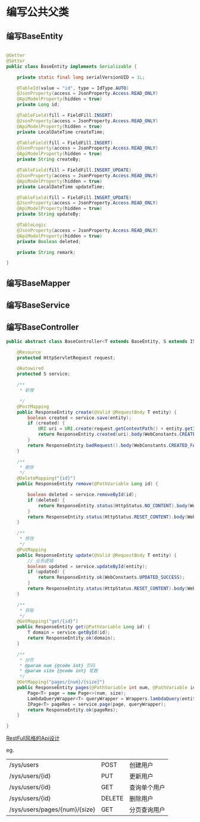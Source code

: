 # 编写公共父类

## 编写BaseEntity

```java

@Getter
@Setter
public class BaseEntity implements Serializable {

	private static final long serialVersionUID = 1L;

	@TableId(value = "id", type = IdType.AUTO)
	@JsonProperty(access = JsonProperty.Access.READ_ONLY)
	@ApiModelProperty(hidden = true)
	private Long id;

	@TableField(fill = FieldFill.INSERT)
	@JsonProperty(access = JsonProperty.Access.READ_ONLY)
	@ApiModelProperty(hidden = true)
	private LocalDateTime createTime;

	@TableField(fill = FieldFill.INSERT)
	@JsonProperty(access = JsonProperty.Access.READ_ONLY)
	@ApiModelProperty(hidden = true)
	private String createBy;

	@TableField(fill = FieldFill.INSERT_UPDATE)
	@JsonProperty(access = JsonProperty.Access.READ_ONLY)
	@ApiModelProperty(hidden = true)
	private LocalDateTime updateTime;

	@TableField(fill = FieldFill.INSERT_UPDATE)
	@JsonProperty(access = JsonProperty.Access.READ_ONLY)
	@ApiModelProperty(hidden = true)
	private String updateBy;

	@TableLogic
	@JsonProperty(access = JsonProperty.Access.READ_ONLY)
	@ApiModelProperty(hidden = true)
	private Boolean deleted;

	private String remark;

}

```



## 编写BaseMapper



## 编写BaseService



## 编写BaseController

```java
public abstract class BaseController<T extends BaseEntity, S extends IService<T>> {

	@Resource
	protected HttpServletRequest request;

	@Autowired
	protected S service;

	/**
	 * 新增

	 */
	@PostMapping
	public ResponseEntity create(@Valid @RequestBody T entity) {
		boolean created = service.save(entity);
		if (created) {
			URI uri = URI.create(request.getContextPath() + entity.getId());
			return ResponseEntity.created(uri).body(WebConstants.CREATED_SUCCESS);
		}
		return ResponseEntity.badRequest().body(WebConstants.CREATED_FAILURE);
	}

	/**
	 * 删除
	 */
	@DeleteMapping("{id}")
	public ResponseEntity remove(@PathVariable Long id) {

		boolean deleted = service.removeById(id);
		if (deleted) {
			return ResponseEntity.status(HttpStatus.NO_CONTENT).body(WebConstants.DELETED_SUCCESS);
		}
		return ResponseEntity.status(HttpStatus.RESET_CONTENT).body(WebConstants.DELETED_FAILURE);
	}

	/**
	 * 修改
	 */
	@PutMapping
	public ResponseEntity update(@Valid @RequestBody T entity) {
		// 业务逻辑
		boolean updated = service.updateById(entity);
		if (updated) {
			return ResponseEntity.ok(WebConstants.UPDATED_SUCCESS);
		}
		return ResponseEntity.status(HttpStatus.RESET_CONTENT).body(WebConstants.UPDATED_FAILURE);
	}

	/**
	 * 获取
	 */
	@GetMapping("get/{id}")
	public ResponseEntity get(@PathVariable Long id) {
		T domain = service.getById(id);
		return ResponseEntity.ok(domain);
	}

	/**
	 * 分页
	 * @param num {@code int} 页码
	 * @param size {@code int} 笔数   
	 */
	@GetMapping("pages/{num}/{size}")
	public ResponseEntity pages(@PathVariable int num, @PathVariable int size, @ModelAttribute T entity) {
		Page<T> page = new Page<>(num, size);
		LambdaQueryWrapper<T> queryWrapper = Wrappers.lambdaQuery(entity);
		IPage<T> pageRes = service.page(page, queryWrapper);
		return ResponseEntity.ok(pageRes);
	}

}

```

[RestFull风格的Api设计](https://www.liaoxuefeng.com/wiki/1022910821149312/1105003357927328)



eg.

|                               |        |              |
| ----------------------------- | ------ | ------------ |
| /sys/users                    | POST   | 创建用户     |
| /sys/users/{id}               | PUT    | 更新用户     |
| /sys/users/{id}               | GET    | 查询单个用户 |
| /sys/users/{id}               | DELETE | 删除用户     |
| /sys/users/pages/{num}/{size} | GET    | 分页查询用户 |





